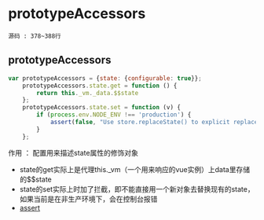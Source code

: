 # prototypeAccessors
`源码 : 378~388行`
## prototypeAccessors
```js
var prototypeAccessors = {state: {configurable: true}};
    prototypeAccessors.state.get = function () {
        return this._vm._data.$$state
    };
    prototypeAccessors.state.set = function (v) {
        if (process.env.NODE_ENV !== 'production') {
            assert(false, "Use store.replaceState() to explicit replace store state.");
        }
    };
```

作用 ： 配置用来描述state属性的修饰对象

* state的get实际上是代理this._vm（一个用来响应的vue实例）上data里存储的$$state
* state的set实际上时加了拦截，即不能直接用一个新对象去替换现有的state，如果当前是在非生产环境下，会在控制台报错
* [assert](./assert.md)

